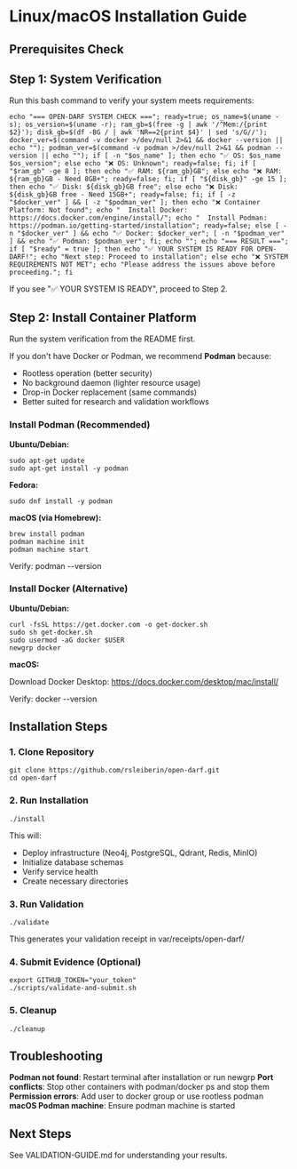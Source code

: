 # Linux/macOS Installation Guide

## Prerequisites Check

## Step 1: System Verification

Run this bash command to verify your system meets requirements:

    echo "=== OPEN-DARF SYSTEM CHECK ==="; ready=true; os_name=$(uname -s); os_version=$(uname -r); ram_gb=$(free -g | awk '/^Mem:/{print $2}'); disk_gb=$(df -BG / | awk 'NR==2{print $4}' | sed 's/G//'); docker_ver=$(command -v docker >/dev/null 2>&1 && docker --version || echo ""); podman_ver=$(command -v podman >/dev/null 2>&1 && podman --version || echo ""); if [ -n "$os_name" ]; then echo "✅ OS: $os_name $os_version"; else echo "❌ OS: Unknown"; ready=false; fi; if [ "$ram_gb" -ge 8 ]; then echo "✅ RAM: ${ram_gb}GB"; else echo "❌ RAM: ${ram_gb}GB - Need 8GB+"; ready=false; fi; if [ "${disk_gb}" -ge 15 ]; then echo "✅ Disk: ${disk_gb}GB free"; else echo "❌ Disk: ${disk_gb}GB free - Need 15GB+"; ready=false; fi; if [ -z "$docker_ver" ] && [ -z "$podman_ver" ]; then echo "❌ Container Platform: Not found"; echo "  Install Docker: https://docs.docker.com/engine/install/"; echo "  Install Podman: https://podman.io/getting-started/installation"; ready=false; else [ -n "$docker_ver" ] && echo "✅ Docker: $docker_ver"; [ -n "$podman_ver" ] && echo "✅ Podman: $podman_ver"; fi; echo ""; echo "=== RESULT ==="; if [ "$ready" = true ]; then echo "✅ YOUR SYSTEM IS READY FOR OPEN-DARF!"; echo "Next step: Proceed to installation"; else echo "❌ SYSTEM REQUIREMENTS NOT MET"; echo "Please address the issues above before proceeding."; fi

If you see "✅ YOUR SYSTEM IS READY", proceed to Step 2.

## Step 2: Install Container Platform

Run the system verification from the README first.

If you don't have Docker or Podman, we recommend **Podman** because:
- Rootless operation (better security)
- No background daemon (lighter resource usage)
- Drop-in Docker replacement (same commands)
- Better suited for research and validation workflows

### Install Podman (Recommended)

**Ubuntu/Debian:**

    sudo apt-get update
    sudo apt-get install -y podman

**Fedora:**

    sudo dnf install -y podman

**macOS (via Homebrew):**

    brew install podman
    podman machine init
    podman machine start

Verify: podman --version

### Install Docker (Alternative)

**Ubuntu/Debian:**

    curl -fsSL https://get.docker.com -o get-docker.sh
    sudo sh get-docker.sh
    sudo usermod -aG docker $USER
    newgrp docker

**macOS:**

Download Docker Desktop: https://docs.docker.com/desktop/mac/install/

Verify: docker --version

## Installation Steps

### 1. Clone Repository

    git clone https://github.com/rsleiberin/open-darf.git
    cd open-darf

### 2. Run Installation

    ./install

This will:
- Deploy infrastructure (Neo4j, PostgreSQL, Qdrant, Redis, MinIO)
- Initialize database schemas
- Verify service health
- Create necessary directories

### 3. Run Validation

    ./validate

This generates your validation receipt in var/receipts/open-darf/

### 4. Submit Evidence (Optional)

    export GITHUB_TOKEN="your_token"
    ./scripts/validate-and-submit.sh

### 5. Cleanup

    ./cleanup

## Troubleshooting

**Podman not found**: Restart terminal after installation or run newgrp
**Port conflicts**: Stop other containers with podman/docker ps and stop them
**Permission errors**: Add user to docker group or use rootless podman
**macOS Podman machine**: Ensure podman machine is started

## Next Steps

See VALIDATION-GUIDE.md for understanding your results.
